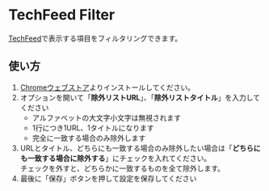 # TechFeed Filter

[TechFeed](https://techfeed.io/)で表示する項目をフィルタリングできます。

## 使い方

1. [Chromeウェブストア](https://chrome.google.com/webstore/detail/techfeed-filter/cakikpjlndgjpjmdmmojmikflmflhmhl)よりインストールしてください。
1. オプションを開いて「**除外リストURL**」、「**除外リストタイトル**」を入力してください
    * アルファベットの大文字小文字は無視されます
    * 1行につき1URL、1タイトルになります
    * 完全に一致する場合のみ除外します
1. URLとタイトル、どちらにも一致する場合のみ除外したい場合は「**どちらにも一致する場合に除外する**」にチェックを入れてください。  
チェックを外すと、どちらかに一致するものを全て除外します。
1. 最後に「保存」ボタンを押して設定を保存してください
